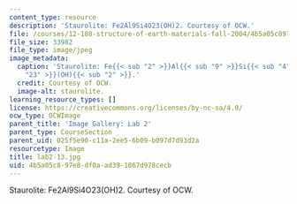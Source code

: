 ```yaml
---
content_type: resource
description: 'Staurolite: Fe2Al9Si4O23(OH)2. Courtesy of OCW.'
file: /courses/12-108-structure-of-earth-materials-fall-2004/4b5a05c897e8df0aad391867d978cecb_lab2-13.jpg
file_size: 33982
file_type: image/jpeg
image_metadata:
  caption: 'Staurolite: Fe{{< sub "2" >}}Al{{< sub "9" >}}Si{{< sub "4" >}}O{{< sub
    "23" >}}(OH){{< sub "2" >}}.'
  credit: Courtesy of OCW.
  image-alt: staurolite.
learning_resource_types: []
license: https://creativecommons.org/licenses/by-nc-sa/4.0/
ocw_type: OCWImage
parent_title: 'Image Gallery: Lab 2'
parent_type: CourseSection
parent_uid: 025f5e90-c11a-2ee5-6b09-b097d7d93d2a
resourcetype: Image
title: lab2-13.jpg
uid: 4b5a05c8-97e8-df0a-ad39-1867d978cecb
---
```

Staurolite: Fe2Al9Si4O23(OH)2. Courtesy of OCW.